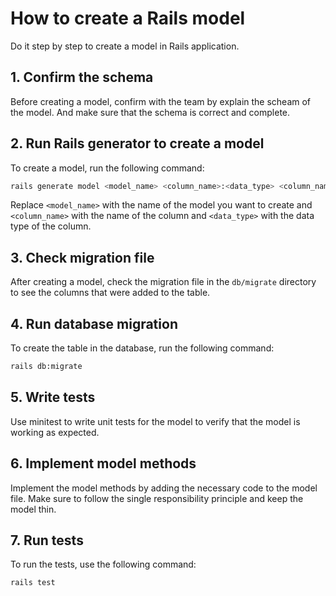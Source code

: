 # How to create a Rails model

Do it step by step to create a model in Rails application.

## 1. Confirm the schema

Before creating a model, confirm with the team by explain the scheam of the model. And make sure that the schema is correct and complete.

## 2. Run Rails generator to create a model

To create a model, run the following command:
```bash
rails generate model <model_name> <column_name>:<data_type> <column_name>:<data_type>
```

Replace `<model_name>` with the name of the model you want to create and `<column_name>` with the name of the column and `<data_type>` with the data type of the column.

## 3. Check migration file

After creating a model, check the migration file in the `db/migrate` directory to see the columns that were added to the table.

## 4. Run database migration

To create the table in the database, run the following command:
```bash
rails db:migrate
```

## 5. Write tests

Use minitest to write unit tests for the model to verify that the model is working as expected.

## 6. Implement model methods

Implement the model methods by adding the necessary code to the model file. Make sure to follow the single responsibility principle and keep the model thin.

## 7. Run tests

To run the tests, use the following command:
```bash
rails test
```